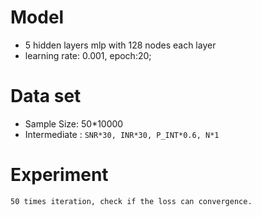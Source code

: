 # Model 
- 5 hidden layers mlp with 128 nodes each layer
- learning rate: 0.001, epoch:20;
# Data set 
- Sample Size: 50*10000
- Intermediate :
 `SNR*30, INR*30, P_INT*0.6, N*1`
 
# Experiment
`50 times iteration, check if the loss can convergence. `